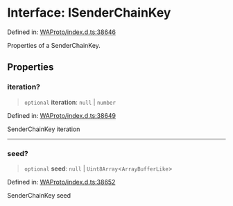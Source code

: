 # Interface: ISenderChainKey

Defined in: [WAProto/index.d.ts:38646](https://github.com/Fokusdotid/Baileys/blob/abcb8d9f2160683543784d4a7641ec0f8c55ed7e/WAProto/index.d.ts#L38646)

Properties of a SenderChainKey.

## Properties

### iteration?

> `optional` **iteration**: `null` \| `number`

Defined in: [WAProto/index.d.ts:38649](https://github.com/Fokusdotid/Baileys/blob/abcb8d9f2160683543784d4a7641ec0f8c55ed7e/WAProto/index.d.ts#L38649)

SenderChainKey iteration

***

### seed?

> `optional` **seed**: `null` \| `Uint8Array`\<`ArrayBufferLike`\>

Defined in: [WAProto/index.d.ts:38652](https://github.com/Fokusdotid/Baileys/blob/abcb8d9f2160683543784d4a7641ec0f8c55ed7e/WAProto/index.d.ts#L38652)

SenderChainKey seed
